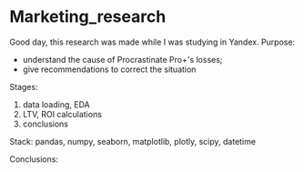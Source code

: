 # Marketing_research

Good day, this research was made while I was studying in Yandex.
Purpose: 
- understand the cause of Procrastinate Pro+'s losses;
- give recommendations to correct the situation

Stages: 
1) data loading, EDA
2) LTV, ROI calculations
3) conclusions

Stack: pandas, numpy, seaborn, matplotlib, plotly, scipy, datetime

Conclusions:
